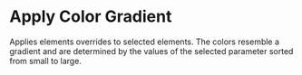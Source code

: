 # Apply Color Gradient

Applies elements overrides to selected elements. The colors resemble a gradient and are determined by the values of the selected parameter sorted from small to large. 
